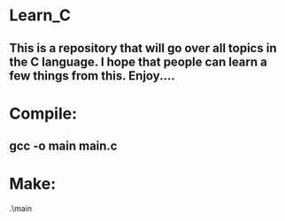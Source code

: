 # Learn_C
This is a repository that will go over all topics in the C language.  I hope that people can learn a few things from this.  Enjoy....
-----------------------------------------------------------
# Compile:<br>
gcc -o main main.c
-----------------------------------------------------------
# Make:<br>
.\main
